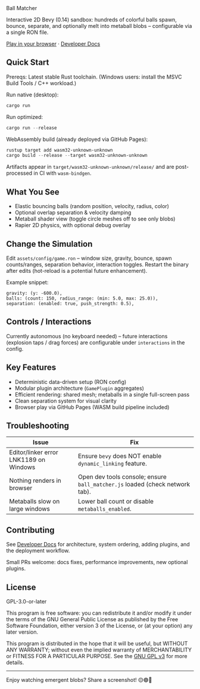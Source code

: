 <div align="center>

# Ball Matcher

Interactive 2D Bevy (0.14) sandbox: hundreds of colorful balls spawn, bounce, separate, and optionally melt into metaball blobs – configurable via a single RON file.

[Play in your browser](https://ahammer.github.io/metalrain/) · [Developer Docs](./DEVELOPER-README.md)

</div>

## Quick Start
Prereqs: Latest stable Rust toolchain. (Windows users: install the MSVC Build Tools / C++ workload.)

Run native (desktop):
```powershell
cargo run
```

Run optimized:
```powershell
cargo run --release
```

WebAssembly build (already deployed via GitHub Pages):
```powershell
rustup target add wasm32-unknown-unknown
cargo build --release --target wasm32-unknown-unknown
```
Artifacts appear in `target/wasm32-unknown-unknown/release/` and are post-processed in CI with `wasm-bindgen`.

## What You See
- Elastic bouncing balls (random position, velocity, radius, color)
- Optional overlap separation & velocity damping
- Metaball shader view (toggle circle meshes off to see only blobs)
- Rapier 2D physics, with optional debug overlay

## Change the Simulation
Edit `assets/config/game.ron` – window size, gravity, bounce, spawn counts/ranges, separation behavior, interaction toggles.
Restart the binary after edits (hot-reload is a potential future enhancement).

Example snippet:
```ron
gravity: (y: -600.0),
balls: (count: 150, radius_range: (min: 5.0, max: 25.0)),
separation: (enabled: true, push_strength: 0.5),
```

## Controls / Interactions
Currently autonomous (no keyboard needed) – future interactions (explosion taps / drag forces) are configurable under `interactions` in the config.

## Key Features
- Deterministic data-driven setup (RON config)
- Modular plugin architecture (`GamePlugin` aggregates)
- Efficient rendering: shared mesh; metaballs in a single full-screen pass
- Clean separation system for visual clarity
- Browser play via GitHub Pages (WASM build pipeline included)

## Troubleshooting
| Issue | Fix |
|-------|-----|
| Editor/linker error LNK1189 on Windows | Ensure `bevy` does NOT enable `dynamic_linking` feature. |
| Nothing renders in browser | Open dev tools console; ensure `ball_matcher.js` loaded (check network tab). |
| Metaballs slow on large windows | Lower ball count or disable `metaballs_enabled`. |

## Contributing
See [Developer Docs](./DEVELOPER-README.md) for architecture, system ordering, adding plugins, and the deployment workflow.

Small PRs welcome: docs fixes, performance improvements, new optional plugins.

## License
GPL-3.0-or-later

This program is free software: you can redistribute it and/or modify it under the terms of the GNU General Public License as published by the Free Software Foundation, either version 3 of the License, or (at your option) any later version.

This program is distributed in the hope that it will be useful, but WITHOUT ANY WARRANTY; without even the implied warranty of MERCHANTABILITY or FITNESS FOR A PARTICULAR PURPOSE. See the [GNU GPL v3](./LICENSE) for more details.

---
Enjoy watching emergent blobs? Share a screenshot! 🟡🟣🔵
